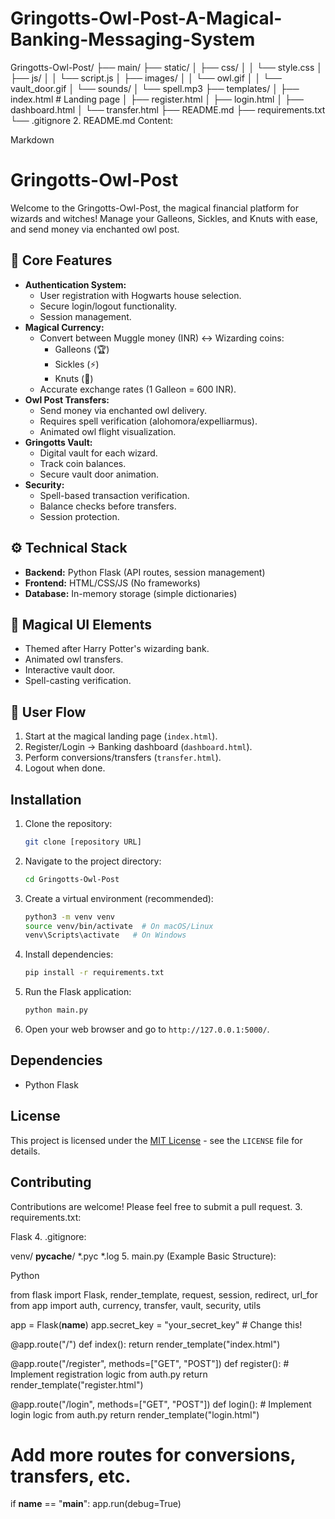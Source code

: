 # Gringotts-Owl-Post-A-Magical-Banking-Messaging-System
Gringotts-Owl-Post/
├── main/
├── static/
│   ├── css/
│   │   └── style.css
│   ├── js/
│   │   └── script.js
│   ├── images/
│   │   └── owl.gif
│   │   └── vault_door.gif
│   └── sounds/
│       └── spell.mp3
├── templates/
│   ├── index.html       # Landing page
│   ├── register.html
│   ├── login.html
│   ├── dashboard.html
│   └── transfer.html
├── README.md
├── requirements.txt
└── .gitignore
2. README.md Content:

Markdown

# Gringotts-Owl-Post

Welcome to the Gringotts-Owl-Post, the magical financial platform for wizards and witches! Manage your Galleons, Sickles, and Knuts with ease, and send money via enchanted owl post.

## 🔮 Core Features

* **Authentication System:**
    * User registration with Hogwarts house selection.
    * Secure login/logout functionality.
    * Session management.
* **Magical Currency:**
    * Convert between Muggle money (INR) ↔ Wizarding coins:
        * Galleons (🏆)
        * Sickles (⚡)
        * Knuts (🔘)
    * Accurate exchange rates (1 Galleon = 600 INR).
* **Owl Post Transfers:**
    * Send money via enchanted owl delivery.
    * Requires spell verification (alohomora/expelliarmus).
    * Animated owl flight visualization.
* **Gringotts Vault:**
    * Digital vault for each wizard.
    * Track coin balances.
    * Secure vault door animation.
* **Security:**
    * Spell-based transaction verification.
    * Balance checks before transfers.
    * Session protection.

## ⚙️ Technical Stack

* **Backend:** Python Flask (API routes, session management)
* **Frontend:** HTML/CSS/JS (No frameworks)
* **Database:** In-memory storage (simple dictionaries)

## 🎨 Magical UI Elements

* Themed after Harry Potter's wizarding bank.
* Animated owl transfers.
* Interactive vault door.
* Spell-casting verification.

## 🔄 User Flow

1.  Start at the magical landing page (`index.html`).
2.  Register/Login → Banking dashboard (`dashboard.html`).
3.  Perform conversions/transfers (`transfer.html`).
4.  Logout when done.

## Installation

1.  Clone the repository:

    ```bash
    git clone [repository URL]
    ```

2.  Navigate to the project directory:

    ```bash
    cd Gringotts-Owl-Post
    ```

3.  Create a virtual environment (recommended):

    ```bash
    python3 -m venv venv
    source venv/bin/activate  # On macOS/Linux
    venv\Scripts\activate   # On Windows
    ```

4.  Install dependencies:

    ```bash
    pip install -r requirements.txt
    ```

5.  Run the Flask application:

    ```bash
    python main.py
    ```

6. Open your web browser and go to `http://127.0.0.1:5000/`.

## Dependencies

* Python Flask

## License

This project is licensed under the [MIT License](LICENSE) - see the `LICENSE` file for details.

## Contributing

Contributions are welcome! Please feel free to submit a pull request.
3. requirements.txt:

Flask
4. .gitignore:

venv/
__pycache__/
*.pyc
*.log
5. main.py (Example Basic Structure):

Python

from flask import Flask, render_template, request, session, redirect, url_for
from app import auth, currency, transfer, vault, security, utils

app = Flask(__name__)
app.secret_key = "your_secret_key"  # Change this!

@app.route("/")
def index():
    return render_template("index.html")

@app.route("/register", methods=["GET", "POST"])
def register():
    # Implement registration logic from auth.py
    return render_template("register.html")

@app.route("/login", methods=["GET", "POST"])
def login():
    # Implement login logic from auth.py
    return render_template("login.html")

# Add more routes for conversions, transfers, etc.

if __name__ == "__main__":
    app.run(debug=True)
